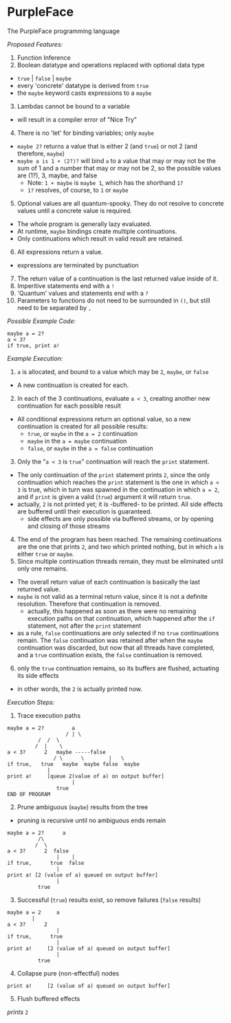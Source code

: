 # PurpleFace
The PurpleFace programming language

_Proposed Features:_
1. Function Inference
2. Boolean datatype and operations replaced with optional data type
  * `true` | `false` | `maybe`
  * every 'concrete' datatype is derived from `true`
  * the `maybe` keyword casts expressions to a `maybe`
3. Lambdas cannot be bound to a variable
  * will result in a compiler error of "Nice Try"
4. There is no 'let' for binding variables; only `maybe`
  * `maybe 2?` returns a value that is either 2 (and `true`) or not 2 (and therefore, `maybe`)
  * `maybe a is 1 + (2?)?` will bind `a` to a value that may or may not be the sum of 1 and a number that may or may not be 2, so the possible values are (1?), 3, maybe, and false
    * Note: `1 + maybe` is `maybe 1`, which has the shorthand `1?`
    * `1?` resolves, of course, to `1` or `maybe`
5. Optional values are all quantum-spooky. They do not resolve to concrete values until a concrete value is required.
  * The whole program is generally lazy evaluated. 
  * At runtime, `maybe` bindings create multiple continuations.
  * Only continuations which result in valid result are retained.
6. All expressions return a value.
  * expressions are terminated by punctuation
7. The return value of a continuation is the last returned value inside of it.
8. Imperitive statements end with a `!`
9. 'Quantum' values and statements end with a `?`
10. Parameters to functions do not need to be surrounded in `()`, but still need to be separated by `,`

_Possible Example Code:_
```
maybe a = 2?
a < 3? 
if true, print a!
```

_Example Execution:_
1. `a` is allocated, and bound to a value which may be `2`, `maybe`, or `false`
  * A new continuation is created for each.
2. In each of the 3 continuations, evaluate `a < 3`, creating another new continuation for each possible result
  * All conditional expressions return an optional value, so a new continuation is created for all possible results:
    * `true`, or `maybe` in the `a = 2` continuation
    * `maybe` in the `a = maybe` continuation
    * `false`, or `maybe` in the `a = false` continuation
3. Only the "`a < 3` is `true`" continuation will reach the `print` statement.
  * The only continuation of the `print` statement prints `2`, since the only continuation which reaches the `print` statement is the one in which `a < 3` is true, which in turn was spawned in the continuation in which `a = 2`, and if `print` is given a valid (`true`) argument it will return `true`.
  * actually, `2` is not printed yet; it is -buffered- to be printed. All side effects are buffered until their execution is guaranteed.
    * side effects are only possible via buffered streams, or by opening and closing of those streams
4. The end of the program has been reached. The remaining continuations are the one that prints `2`, and two which printed nothing, but in which `a` is either `true` or `maybe`.
5. Since multiple continuation threads remain, they must be eliminated until only one remains.
  * The overall return value of each continuation is basically the last returned value.
  * `maybe` is not valid as a terminal return value, since it is not a definite resolution. Therefore that continuation is removed.
    * actually, this happened as soon as there were no remaining execution paths on that continuation, which happened after the `if` statement, not after the `print` statement
  * as a rule, `false` continuations are only selected if no `true` continuations remain. The `false` continuation was retained after when the `maybe` continuation was discarded, but now that all threads have completed, and a `true` continuation exists, the `false` continuation is removed.
6. only the `true` continuation remains, so its buffers are flushed, actuating its side effects
  * in other words, the `2` is actually printed now.

*Execution Steps:*

1. Trace execution paths

```
maybe a = 2?	     a
                   / | \
		  /  /  \ 
		 /  |    \
a < 3?		2   maybe -----false
               / \      \        |   \
if true,   true   maybe  maybe false  maybe
             |
print a!     [queue 2(value of a) on output buffer]
                     |
	            true
END OF PROGRAM
```

2. Prune ambiguous (`maybe`) results from the tree
  * pruning is recursive until no ambiguous ends remain

```
maybe a = 2?	  a
		  /\ 
		 /  \
a < 3?		2  false
                |    |
if true,      true  false
                |
print a! [2 (value of a) queued on output buffer]
                |
	      true
```

3. Successful (`true`) results exist, so remove failures (`false` results)

```
maybe a = 2     a
		|
a < 3?		2
                |
if true,      true
                |
print a!     [2 (value of a) queued on output buffer]
                |
	      true
```

4. Collapse pure (non-effectful) nodes

```
print a!     [2 (value of a) queued on output buffer]
```

5. Flush buffered effects

_prints_ `2`
